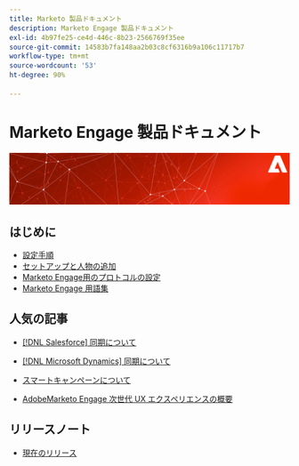 ```yaml
---
title: Marketo 製品ドキュメント
description: Marketo Engage 製品ドキュメント
exl-id: 4b97fe25-ce4d-446c-8b23-2566769f35ee
source-git-commit: 14583b7fa148aa2b03c8cf6316b9a106c11717b7
workflow-type: tm+mt
source-wordcount: '53'
ht-degree: 90%

---
```


# Marketo Engage 製品ドキュメント

![](assets/marketo-docs-banner.jpg)

## はじめに

* [設定手順](/help/marketo/getting-started/initial-setup/setup-steps.md)
* [セットアップと人物の追加](/help/marketo/getting-started/quick-wins/get-set-up-and-add-a-person.md)
* [Marketo Engage用のプロトコルの設定](/help/marketo/getting-started/setup/configure-protocols-for-marketo.md)
* [Marketo Engage 用語集](/help/marketo/getting-started/things-to-know/marketo-engage-glossary.md)

## 人気の記事

* [ [!DNL Salesforce]  同期について](/help/marketo/product-docs/crm-sync/salesforce-sync/understanding-the-salesforce-sync.md)

* [ [!DNL Microsoft Dynamics]  同期について](/help/marketo/product-docs/crm-sync/microsoft-dynamics-sync/understanding-the-microsoft-dynamics-sync.md)

* [スマートキャンペーンについて](/help/marketo/product-docs/core-marketo-concepts/smart-campaigns/understanding-smart-campaigns.md)

* [AdobeMarketo Engage 次世代 UX エクスペリエンスの概要](/help/marketo/product-docs/marketo-engage-modern-ux/overview.md)

## リリースノート

* [現在のリリース](/help/marketo/release-notes/current.md)
